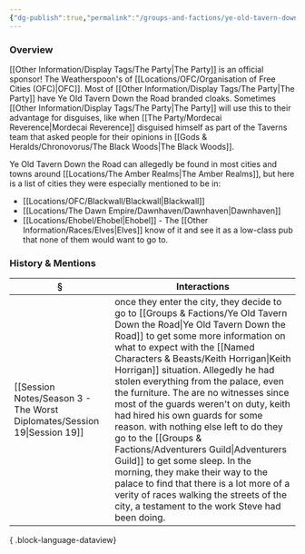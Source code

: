 ```yaml
---
{"dg-publish":true,"permalink":"/groups-and-factions/ye-old-tavern-down-the-road/","tags":["Groups"],"updated":"2025-06-11T21:39:06.907+01:00"}
---
```


### Overview
[[Other Information/Display Tags/The Party\|The Party]] is an official sponsor! The Weatherspoon's of [[Locations/OFC/Organisation of Free Cities (OFC)\|OFC]]. Most of [[Other Information/Display Tags/The Party\|The Party]] have Ye Old Tavern Down the Road branded cloaks. Sometimes [[Other Information/Display Tags/The Party\|The Party]] will use this to their advantage for disguises, like when [[The Party/Mordecai Reverence\|Mordecai Reverence]] disguised himself as part of the Taverns team that asked people for their opinions in [[Gods & Heralds/Chronovorus/The Black Woods\|The Black Woods]].

Ye Old Tavern Down the Road can allegedly be found in most cities and towns around [[Locations/The Amber Realms\|The Amber Realms]], but here is a list of cities they were especially mentioned to be in:
- [[Locations/OFC/Blackwall/Blackwall\|Blackwall]]
- [[Locations/The Dawn Empire/Dawnhaven/Dawnhaven\|Dawnhaven]] 
- [[Locations/Ehobel/Ehobel\|Ehobel]] - The [[Other Information/Races/Elves\|Elves]] know of it and see it as a low-class pub that none of them would want to go to. 

### History & Mentions
| §                                                                           | Interactions                                                                                                                                                                                                                                                                                                                                                                                                                                                                                                                                                                                                                            |
| --------------------------------------------------------------------------- | --------------------------------------------------------------------------------------------------------------------------------------------------------------------------------------------------------------------------------------------------------------------------------------------------------------------------------------------------------------------------------------------------------------------------------------------------------------------------------------------------------------------------------------------------------------------------------------------------------------------------------------- |
| [[Session Notes/Season 3 - The Worst Diplomates/Session 19\|Session 19]] | once they enter the city, they decide to go to [[Groups & Factions/Ye Old Tavern Down the Road\|Ye Old Tavern Down the Road]] to get some more information on what to expect with the [[Named Characters & Beasts/Keith Horrigan\|Keith Horrigan]] situation. Allegedly he had stolen everything from the palace, even the furniture. The are no witnesses since most of the guards weren't on duty, keith had hired his own guards for some reason. with nothing else left to do they go to the [[Groups & Factions/Adventurers Guild\|Adventurers Guild]] to get some sleep. In the morning, they make their way to the palace to find that there is a lot more of a verity of races walking the streets of the city, a testament to the work Steve had been doing. |

{ .block-language-dataview}